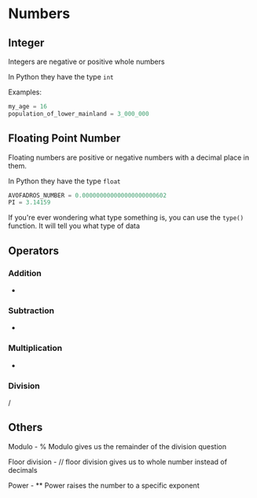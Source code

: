 
# Numbers

## Integer

Integers are negative or positive whole numbers

In Python they have the type `int`

Examples:

```python
my_age = 16
population_of_lower_mainland = 3_000_000
```

## Floating Point Number

Floating numbers are positive or negative numbers with a decimal place in them.

In Python they have the type `float`

```python
AVOFADROS_NUMBER = 0.000000000000000000000602
PI = 3.14159
```


If you're ever wondering what type something is, you can use the `type()` function. It will tell you what type of data
## Operators

### Addition
+
### Subtraction
-
### Multiplication
*
### Division
/
## Others
Modulo - %
Modulo gives us the remainder of the division question

Floor division - //
floor division gives us to whole number instead of decimals

Power - **
Power raises the number to a specific exponent